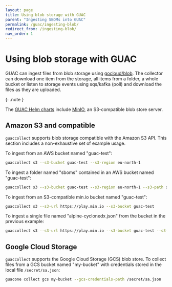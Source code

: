 ```yaml
---
layout: page
title: Using blob storage with GUAC
parent: "Ingesting SBOMs into GUAC"
permalink: /guac/ingesting-blob/
redirect_from: /ingesting-blob/
nav_order: 1
---
```


# Using blob storage with GUAC

GUAC can ingest files from blob storage using
[gocloud/blob](http://gocloud.dev/blob). The collector can download one item
from the storage, all items from a folder, a whole bucket or listen to storage
events using sqs/kafka (poll) and download the files as they are uploaded.

{: .note }

The [GUAC Helm charts](https://github.com/guacsec/helm-charts) include
[MinIO](https://charts.min.io/), an S3-compatible blob store server.

## Amazon S3 and compatible

`guaccollect` supports blob storage compatible with the Amazon S3 API. This
section includes a non-exhaustive set of example usage.

To ingest from an AWS bucket named "guac-test":

```bash
guaccollect s3 --s3-bucket guac-test --s3-region eu-north-1
```

To ingest a folder named "sboms" contained in an AWS bucket named "guac-test":

```bash
guaccollect s3 --s3-bucket guac-test --s3-region eu-north-1 --s3-path sboms/
```

To ingest from an S3-compatible min.io bucket named "guac-test":

```bash
guaccollect s3 --s3-url https://play.min.io --s3-bucket guac-test
```

To ingest a single file named "alpine-cyclonedx.json" from the bucket in the
previous example:

```bash
guaccollect s3 --s3-url https://play.min.io --s3-bucket guac-test --s3-item alpine-cyclonedx.json
```

## Google Cloud Storage

`guaccollect` supports the Google Cloud Storage (GCS) blob store. To collect
files from a GCS bucket named "my-bucket" with credentials stored in the local
file `/secret/sa.json`:

```bash
guacone collect gcs my-bucket --gcs-credentials-path /secret/sa.json
```
